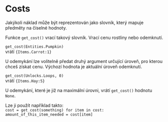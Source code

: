 # Costs
Jakýkoli náklad může být reprezentován jako slovník, který mapuje předměty na číselné hodnoty.

Funkce `get_cost()` vrací takový slovník. Vrací cenu rostliny nebo odemknutí.

`get_cost(Entities.Pumpkin)`  
vrátí `{Items.Carrot:1}`

U odemykání lze volitelně předat druhý argument určující úroveň, pro kterou chceš získat cenu. Výchozí hodnota je aktuální úroveň odemknutí.

`get_cost(Unlocks.Loops, 0)`  
vrátí `{Items.Hay:5}`

U odemykání, které je již na maximální úrovni, vrátí `get_cost()` hodnotu `None`.

Lze ji použít například takto:  
`cost = get_cost(something)
for item in cost:
	amount_of_this_item_needed = cost[item]`
